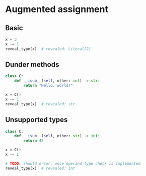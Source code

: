 # Augmented assignment

## Basic

```py
x = 3
x -= 1
reveal_type(x)  # revealed: Literal[2]
```

## Dunder methods

```py
class C:
    def __isub__(self, other: int) -> str:
        return "Hello, world!"

x = C()
x -= 1
reveal_type(x)  # revealed: str
```

## Unsupported types

```py
class C:
    def __isub__(self, other: str) -> int:
        return 42

x = C()
x -= 1

# TODO: should error, once operand type check is implemented
reveal_type(x)  # revealed: int
```
